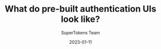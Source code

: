 ---
title: What do pre-built authentication UIs look like? 
date: "2023-01-11"
description: "A comparison of the pre-built UIs from current authentication providers and how to customize them"
cover: "prebuilt-auth-ui-comparison-banner.png"
category: "featured"
author: "SuperTokens Team"
---